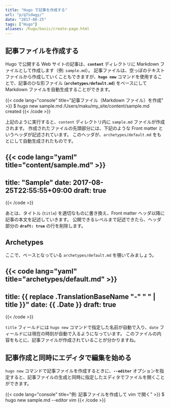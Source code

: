 ```yaml
---
title: "Hugo で記事を作成する"
url: "p/q7sdwgy/"
date: "2017-08-25"
tags: ["Hugo"]
aliases: /hugo/basic/create-page.html
---
```


記事ファイルを作成する
----

Hugo で公開する Web サイトの記事は、__`content`__ ディレクトリに Markdown ファイルとして作成します（例: `sample.md`）。
記事ファイルは、空っぽのテキストファイルから作成していくこともできますが、__`hugo new`__ コマンドを使用することで、記事のひな形ファイル (__`archetypes/default.md`__) をベースにして Markdown ファイルを自動生成することができます。

{{< code lang="console" title="記事ファイル（Markdown ファイル）を作成" >}}
$ hugo new sample.md
/Users/maku/my_site/content/sample.md created
{{< /code >}}

上記のように実行すると、`content` ディレクトリ内に `sample.md` ファイルが作成されます。
作成されたファイルの先頭部分には、下記のような Front matter というヘッダが記述されています。
このヘッダが、`archetypes/default.md` をもとにして自動生成されたものです。

{{< code lang="yaml" title="content/sample.md" >}}
---
title: "Sample"
date: 2017-08-25T22:55:55+09:00
draft: true
---
{{< /code >}}

あとは、タイトル (`title`) を適切なものに書き換え、Front matter ヘッダ以降に記事の本文を記述していきます。
公開できるレベルまで記述できたら、ヘッダ部分の __`draft: true`__ の行を削除します。


Archetypes
----

ここで、ベースとなっている `archetypes/default.md` を覗いてみましょう。

{{< code lang="yaml" title="archetypes/default.md" >}}
---
title: {{ replace .TranslationBaseName "-" " " | title }}"
date: {{ .Date }}
draft: true
---
{{< /code >}}

`title` フィールドには `hugo new` コマンドで指定した名前が自動で入り、`date` フィールドには現在の時刻が自動で入るようになっています。
このファイルの内容をもとに、記事ファイルが作成されていることが分かりますね。


記事作成と同時にエディタで編集を始める
----

`hugo new` コマンドで記事ファイルを作成するときに、__`--editor`__ オプションを指定すると、記事ファイルの生成と同時に指定したエディタでファイルを開くことができます。

{{< code lang="console" title="例: 記事ファイルを作成して vim で開く" >}}
$ hugo new sample.md --editor vim
{{< /code >}}

